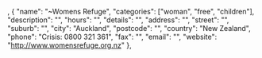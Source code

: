 ,
    {
        "name": "~Womens Refuge",
        "categories": ["woman", "free", "children"],
        "description": "",
        "hours": "",
        "details": "",
        "address": "",
        "street": "",
        "suburb": "",
        "city": "Auckland",
        "postcode": "",
        "country": "New Zealand",
        "phone": "Crisis: 0800 321 361",
        "fax": "",
        "email": "",
        "website": "http://www.womensrefuge.org.nz"
    },